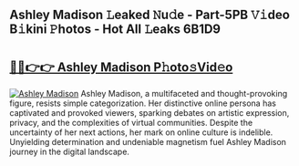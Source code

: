 ## Ashley Madison 𝙻eaked 𝙽u𝚍e - Part-5PB 𝚅𝚒deo B𝚒kini 𝙿hotos - Hot All 𝙻eaks 6B1D9

# <h2><a href="http://ld0jk21.urlbe.top/?page=Ashley+Madison">🔗🔗👉👉 Ashley Madison P𝚑oto𝚜Vid𝚎o</a></h2>

[![Ashley Madison](https://i.imgur.com/eBuTRDB.gif)](http://ld0jk21.urlbe.top/?page=Ashley+Madison)
Ashley Madison, a multifaceted and thought-provoking figure, resists simple categorization. Her distinctive online persona has captivated and provoked viewers, sparking debates on artistic expression, privacy, and the complexities of virtual communities. Despite the uncertainty of her next actions, her mark on online culture is indelible. Unyielding determination and undeniable magnetism fuel Ashley Madison journey in the digital landscape.
